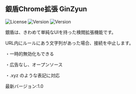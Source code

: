 ## 銀盾Chrome拡張 GinZyun
![License](https://img.shields.io/badge/license-MPL-blue.svg)
![Version](https://img.shields.io/badge/version-1.0-green.svg)
![Version](https://img.shields.io/badge/Language-JS-yellow.svg)

銀盾は、きわめて単純なUIを持った検閲拡張機能です。

URL内にルールにあう文字列があった場合、接続を中止します。

・一時的無効化もできる

・広告なし、オープンソース

・.xyz のような表記に対応

最新バージョン:1.0
